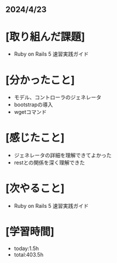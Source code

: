 ## 2024/4/23

# [取り組んだ課題]
- Ruby on Rails 5 速習実践ガイド
# [分かったこと]
- モデル、コントローラのジェネレータ  
- bootstrapの導入  
- wgetコマンド
# [感じたこと]  
- ジェネレータの詳細を理解できてよかった  
- restとの関係を深く理解できた
# [次やること]
- Ruby on Rails 5 速習実践ガイド
# [学習時間]
- today:1.5h 
- total:403.5h